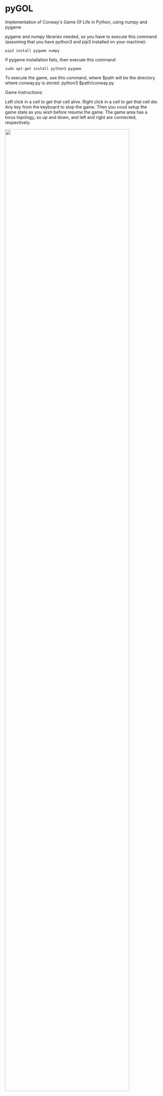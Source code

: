 # pyGOL
Implementation of Conway's Game Of Life in Python, using numpy and pygame

pygame and numpy libraries needed, so you have to execute this command (assuming that you have python3 and pip3 installed on your machine):

``
pip3 install pygame numpy
``

If pygame installation fails, then execute this command:
```
sudo apt-get install python3-pygame
```

To execute the game, use this command, where $path will be the directory where conway.py is stored:
python3 $path/conway.py

Game Instructions:

Left click in a cell to get that cell alive.
Right click in a cell to get that cell die.
Any key from the keyboard to stop the game. Then you coud setup the game state as you wish before resume the game.
The game area has a torus topology, so up and down, and left and right are connected, respectively.

<img src="https://user-images.githubusercontent.com/13170751/80437115-12b44c80-8901-11ea-9c2f-e6677c05ecb0.png" width="90%"></img> 


Thanks to DotCSV for [the tutorial.](https://www.youtube.com/watch?v=qPtKv9fSHZY
).
